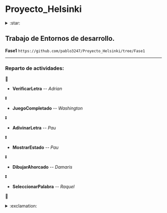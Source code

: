 # Proyecto_Helsinki
<details>
<summary>:star:</summary>
  
*(Nombre en clave para el proyecto _ Hangman)*
    
</details>

## Trabajo de Entornos de desarrollo.

**Fase1** 
`https://github.com/pablo3247/Proyecto_Helsinki/tree/Fase1`

****

### Reparto de actividades:
:red_car:

- **VerificarLetra** -- *Adrian*
  
:arrow_double_down:
  
- **JuegoCompletado** -- *Washington*
  
:arrow_double_down:

- **AdivinarLetra** -- *Pau*
  
:arrow_double_down:

- **MostrarEstado** -- *Pau*
  
:arrow_double_down:

- **DibujarAhorcado** -- *Damaris*
  
:arrow_double_down:

- **SeleccionarPalabra** -- *Raquel*
  
:checkered_flag:







<details>
<summary>:exclamation:</summary>
  
*espabila!* :stuck_out_tongue_winking_eye:
    
</details>
